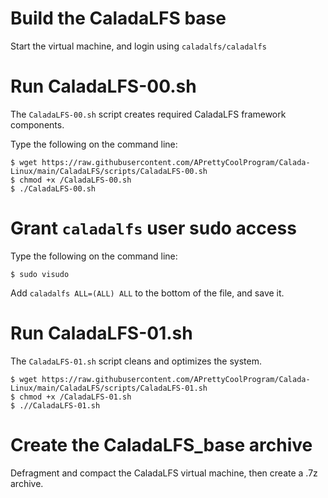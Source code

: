 # Build the CaladaLFS base

Start the virtual machine, and login using `caladalfs/caladalfs`

# Run CaladaLFS-00.sh

The `CaladaLFS-00.sh` script creates required CaladaLFS framework components.

Type the following on the command line:

`$ wget https://raw.githubusercontent.com/APrettyCoolProgram/Calada-Linux/main/CaladaLFS/scripts/CaladaLFS-00.sh`  
`$ chmod +x /CaladaLFS-00.sh`  
`$ ./CaladaLFS-00.sh`

# Grant `caladalfs` user sudo access

Type the following on the command line:
  
`$ sudo visudo`

Add `caladalfs ALL=(ALL) ALL` to the bottom of the file, and save it.

# Run CaladaLFS-01.sh

The `CaladaLFS-01.sh` script cleans and optimizes the system.

`$ wget https://raw.githubusercontent.com/APrettyCoolProgram/Calada-Linux/main/CaladaLFS/scripts/CaladaLFS-01.sh`  
`$ chmod +x /CaladaLFS-01.sh`  
`$ .//CaladaLFS-01.sh`

# Create the CaladaLFS_base archive

Defragment and compact the CaladaLFS virtual machine, then create a .7z archive.